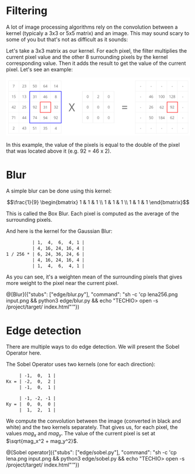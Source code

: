 # Filtering

A lot of image processing algorithms rely on the convolution between a kernel (typicaly a 3x3 or 5x5 matrix) and an image. This may sound scary to some of you but that's not as difficult as it sounds:

Let's take a 3x3 matrix as our kernel. For each pixel, the filter multiplies the current pixel value and the other 8 surrounding pixels by the kernel corresponding value. Then it adds the result to get the value of the current pixel. Let's see an example:

![Matrix convolution](convolution.png)

In this example, the value of the pixels is equal to the double of the pixel that was located above it (e.g. 92 = 46 x 2).

# Blur

A simple blur can be done using this kernel: 

```math
\frac{1}{9}
\begin{bmatrix}
1 & 1 & 1 \\
1 & 1 & 1 \\
1 & 1 & 1
\end{bmatrix}
```


This is called the Box Blur. Each pixel is computed as the average of the surrounding pixels.

And here is the kernel for the Gaussian Blur:

```
          | 1,  4,  6,  4, 1 |
          | 4, 16, 24, 16, 4 |
1 / 256 * | 6, 24, 36, 24, 6 |
          | 4, 16, 24, 16, 4 |
          | 1,  4,  6,  4, 1 |
```
As you can see, it's a weighten mean of the surrounding pixels that gives more weight to the pixel near the current pixel.

@[Blur]({"stubs": ["edge/blur.py"], "command": "sh -c 'cp lena256.png input.png && python3 edge/blur.py && echo \"TECHIO> open -s /project/target/ index.html\"'"})

# Edge detection

There are multiple ways to do edge detection. We will present the Sobel Operator here.

The Sobel Operator uses two kernels (one for each direction):

```
     | -1,  0,  1 |
Kx = | -2,  0,  2 |
     | -1,  0,  1 |
```

```
     | -1, -2, -1 |
Ky = |  0,  0,  0 |
     |  1,  2,  1 |
```

We compute the convolution between the image (converted in black and white) and the two kernels separately. That gives us, for each pixel, the values $`mag_x`$ and $`mag_y`$. The value of the current pixel is set at $`\sqrt{mag_x^2 + mag_y^2}`$.

@[Sobel operator]({"stubs": ["edge/sobel.py"], "command": "sh -c 'cp lena.png input.png && python3 edge/sobel.py && echo \"TECHIO> open -s /project/target/ index.html\"'"})
